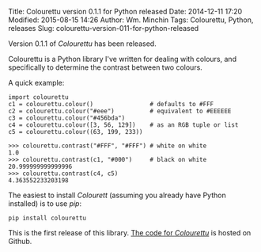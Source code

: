 Title: Colourettu version 0.1.1 for Python released
Date: 2014-12-11 17:20
Modified: 2015-08-15 14:26
Author: Wm. Minchin
Tags: Colourettu, Python, releases
Slug: colourettu-version-011-for-python-released

Version 0.1.1 of *Colourettu* has been released.

Colourettu is a Python library I've written for dealing with colours,
and specifically to determine the contrast between two colours.

A quick example:

    import colourettu
    c1 = colourettu.colour()                # defaults to #FFF
    c2 = colourettu.colour("#eee")          # equivalent to #EEEEEE
    c3 = colourettu.colour("#456bda")
    c4 = colourettu.colour([3, 56, 129])    # as an RGB tuple or list
    c5 = colourettu.colour((63, 199, 233))

    >>> colourettu.contrast("#FFF", "#FFF") # white on white
    1.0
    >>> colourettu.contrast(c1, "#000")     # black on white
    20.999999999999996
    >>> colourettu.contrast(c4, c5)
    4.363552233203198

The easiest to install *Colourett* (assuming you already have Python
installed) is to use *pip*:

    pip install colourettu

This is the first release of this library. [The code for
*Colourettu*](https://github.com/MinchinWeb/colourettu/) is hosted on
Github.
